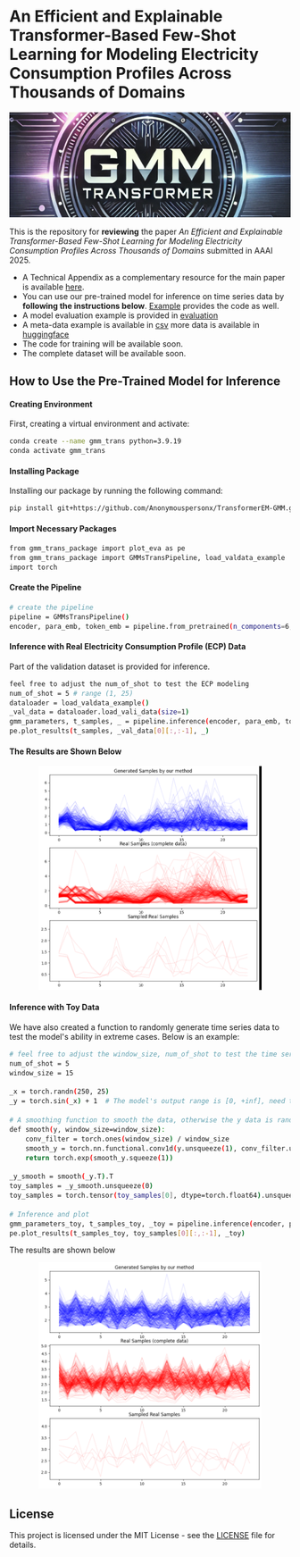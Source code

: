 # An Efficient and Explainable Transformer-Based Few-Shot Learning for Modeling Electricity Consumption Profiles Across Thousands of Domains

<p align="center">
  <img src="materials/bar_top.png" alt="Top Bar">
</p>


This is the repository for **reviewing** the paper *An Efficient and Explainable Transformer-Based Few-Shot Learning for Modeling Electricity Consumption Profiles Across Thousands of Domains* submitted in AAAI 2025.

- A Technical Appendix as a complementary resource for the main paper is available [here](materials/Technical_Appendix.pdf).
- You can use our pre-trained model for inference on time series data by **following the instructions below**. [Example](example.py) provides the code as well.
- A model evaluation example is provided in [evaluation](eva_demo.ipynb)
- A meta-data example is available in [csv](data_example.csv) more data is available in [huggingface](https://huggingface.co/Anonymouspersonx/gmms_transformer_models/tree/main)
- The code for training will be available soon.
- The complete dataset will be available soon.

## How to Use the Pre-Trained Model for Inference

#### Creating Environment

First, creating a virtual environment and activate:
```bash
conda create --name gmm_trans python=3.9.19
conda activate gmm_trans
```

#### Installing Package
Installing our package by running the following command:

```bash 
pip install git+https://github.com/Anonymouspersonx/TransformerEM-GMM.git

```
#### Import Necessary Packages

```bash
from gmm_trans_package import plot_eva as pe
from gmm_trans_package import GMMsTransPipeline, load_valdata_example
import torch
```

#### Create the Pipeline
```bash
# create the pipeline
pipeline = GMMsTransPipeline()
encoder, para_emb, token_emb = pipeline.from_pretrained(n_components=6, resolution=24)
```

#### Inference with Real Electricity Consumption Profile (ECP) Data
Part of the validation dataset is provided for inference.
```bash
feel free to adjust the num_of_shot to test the ECP modeling
num_of_shot = 5 # range (1, 25)
dataloader = load_valdata_example()
_val_data = dataloader.load_vali_data(size=1)
gmm_parameters, t_samples, _ = pipeline.inference(encoder, para_emb, token_emb, _val_data, num_of_shot)
pe.plot_results(t_samples, _val_data[0][:,:-1], _)
```

#### The Results are Shown Below

<p align="center">
  <img src="materials/real_gen_gif.gif" alt="Result_gen_real" width="400">
</p>


#### Inference with Toy Data
We have also created a function to randomly generate time series data to test the model's ability in extreme cases. Below is an example:

```bash
# feel free to adjust the window_size, num_of_shot to test the time series modeling
num_of_shot = 5
window_size = 15

_x = torch.randn(250, 25)
_y = torch.sin(_x) + 1  # The model's output range is [0, +inf], need to scale the data to this range

# A smoothing function to smooth the data, otherwise the y data is random noise
def smooth(y, window_size=window_size):
    conv_filter = torch.ones(window_size) / window_size
    smooth_y = torch.nn.functional.conv1d(y.unsqueeze(1), conv_filter.unsqueeze(0).unsqueeze(0), padding=window_size//2)
    return torch.exp(smooth_y.squeeze(1)) 

_y_smooth = smooth(_y.T).T
toy_samples = _y_smooth.unsqueeze(0)
toy_samples = torch.tensor(toy_samples[0], dtype=torch.float64).unsqueeze(0)

# Inference and plot
gmm_parameters_toy, t_samples_toy, _toy = pipeline.inference(encoder, para_emb, token_emb, toy_samples, num_of_shot)
pe.plot_results(t_samples_toy, toy_samples[0][:,:-1], _toy)
```

The results are shown below
<p align="center">
  <img src="materials/toy_gen_gif.gif" alt="Result_gen_toy" width="400">
</p>


## License
This project is licensed under the MIT License - see the [LICENSE](LICENSE) file for details.

